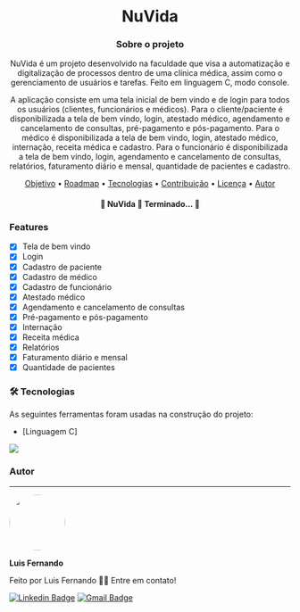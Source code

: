 # <h1 align="center">NuVida</h1>

<h3 align="center">Sobre o projeto</h3>

<p align="center">NuVida é um projeto desenvolvido na faculdade que visa a automatização e digitalização de processos dentro de uma clínica médica, assim como o gerenciamento de usuários e tarefas. Feito em linguagem C, modo console.</p>

<p align="center">A aplicação consiste em uma tela inicial de bem vindo e de login para todos os usuários (clientes, funcionários e médicos). 
Para o cliente/paciente é disponibilizada a tela de bem vindo, login, atestado médico, agendamento e cancelamento de consultas, pré-pagamento e pós-pagamento.
Para o médico é disponibilizada a tela de bem vindo, login, atestado médico, internação, receita médica e cadastro.
Para o funcionário é disponibilizada a tela de bem vindo, login, agendamento e cancelamento de consultas, relatórios, faturamento diário e mensal, quantidade de pacientes e cadastro.</p>

<p align="center">
 <a href="#objetivo">Objetivo</a> •
 <a href="#roadmap">Roadmap</a> • 
 <a href="#tecnologias">Tecnologias</a> • 
 <a href="#contribuicao">Contribuição</a> • 
 <a href="#licenc-a">Licença</a> • 
 <a href="#autor">Autor</a>
</p>

<h4 align="center"> 
	🚧  NuVida 🚀 Terminado...  🚧
</h4>

### Features

- [x] Tela de bem vindo
- [x] Login
- [x] Cadastro de paciente
- [x] Cadastro de médico
- [x] Cadastro de funcionário
- [x] Atestado médico
- [x] Agendamento e cancelamento de consultas
- [x] Pré-pagamento e pós-pagamento
- [x] Internação
- [x] Receita médica
- [x] Relatórios
- [x] Faturamento diário e mensal
- [x] Quantidade de pacientes

### 🛠 Tecnologias

As seguintes ferramentas foram usadas na construção do projeto:

- [Linguagem C]

<img src="https://img.shields.io/github/license/luisfernandodass/NuVida.c"/>

### Autor
---


 <img style="border-radius: 50%;" src="https://avatars.githubusercontent.com/u/67171626?s=460&u=609fc063322b859752a5675bd4e17657e650a389&v=4" width="100px;" alt=""/>
 
 <b>Luis Fernando</b>
 
Feito por Luis Fernando 👋🏽 Entre em contato!

[![Linkedin Badge](https://img.shields.io/badge/-Luis-blue?style=flat-square&logo=Linkedin&logoColor=white&link=https://www.linkedin.com/in/luisfernando/)](https://www.linkedin.com/in/luisfernando/) 
[![Gmail Badge](https://img.shields.io/badge/-luisfernandodass@gmail.com-c14438?style=flat-square&logo=Gmail&logoColor=white&link=mailto:luisfernandodass@gmail.com)](mailto:luisfernandodass@gmail.com)
